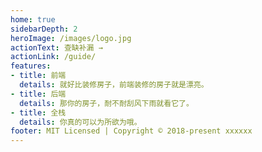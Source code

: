 ```yaml
---
home: true
sidebarDepth: 2
heroImage: /images/logo.jpg
actionText: 查缺补漏 →
actionLink: /guide/
features:
- title: 前端
  details: 就好比装修房子，前端装修的房子就是漂亮。
- title: 后端
  details: 那你的房子，耐不耐刮风下雨就看它了。
- title: 全栈
  details: 你真的可以为所欲为哦。
footer: MIT Licensed | Copyright © 2018-present xxxxxx
---
```

